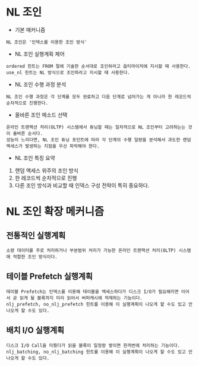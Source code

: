 NL 조인
===

+ 기본 매커니즘

```
NL 조인은 '인덱스를 이용한 조인 방식'
```

+ NL 조인 실행계획 제어

```
ordered 힌트는 FROM 절에 기술한 순서대로 조인하라고 옵티마이저에 지시할 때 사용한다.
use_nl 힌트는 NL 방식으로 조인하라고 지시할 때 사용한다.
```

+ NL 조인 수행 과정 분석

```
NL 조인 수행 과정은 각 단계를 모두 완료하고 다음 단계로 넘어가는 게 아니라 한 레코드씩 순차적으로 진행한다.
```

+ 올바른 조인 메소드 선택

```
온라인 트랜잭션 처리(OLTP) 시스템에서 튜닝할 때는 일차적으로 NL 조인부터 고려하는는 것이 올바른 순서다.
성능이 느리다면, NL 조인 튜닝 포인트에 따라 각 단계의 수행 일량을 분석해서 과도한 랜덤 액세스가 발생하는 지점을 우선 파악해야 한다.
```

+ NL 조인 특징 요약

1. 랜덤 액세스 위주의 조인 방식
2. 한 레코드씩 순차적으로 진행
3. 다른 조인 방식과 비교할 때 인덱스 구성 전략이 특히 중요하다.

# NL 조인 확장 메커니즘

## 전통적인 실행계획

```
소량 데이터를 주로 처리하거나 부분범위 처리가 가능한 온라인 트랜잭션 처리(OLTP) 시스템에 적합한 조인 방식이다.
```

## 테이블 Prefetch 실행계획

```
테이블 Prefetch는 인덱스를 이용해 테이블을 액세스하다가 디스크 I/O가 필요해지면 이어서 곧 읽게 될 블록까지 미리 읽어서 버퍼캐시에 적재하는 기능이다.
nlj_prefetch, no_nlj_prefetch 힌트를 이용해 이 실행계획이 나오게 할 수도 있고 안나오게 할 수도 있다.
```

## 배치 I/O 실행계획

```
디스크 I/O Call을 미뤘다가 읽을 블록이 일정량 쌓이면 한꺼번에 처리하는 기능이다.
nlj_batching, no_nlj_batching 힌트를 이용해 이 실행계획이 나오게 할 수도 있고 안나오게 할 수도 있다.
```
